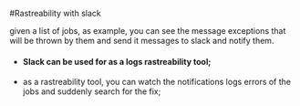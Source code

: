 #Rastreability with slack

given a list of jobs, as example, you can see the message exceptions that
will be thrown by them and send it messages to slack and notify them.

- #### Slack can be used for as a logs rastreability tool;
- as a rastreability tool, you can watch the notifications logs errors of the jobs and suddenly search for the fix;